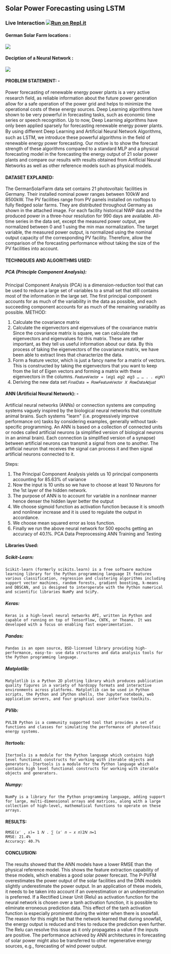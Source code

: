 ## Solar Power Forecasting using LSTM

### Live Interaction [![Run on Repl.it](https://repl.it/badge/github/Grv-Singh/Solar-Power-Forecasting)](https://repl.it/github/Grv-Singh/Solar-Power-Forecasting)

#### German Solar Farm locations :
![](https://raw.githubusercontent.com/Grv-Singh/Solar-Power-Forecasting/master/GermanSolarFarm/solarfarm_locations.jpg)

#### Deciption of a Neural Network :
![](https://raw.githubusercontent.com/Grv-Singh/Solar-Power-Forecasting/master/300px-Colored_neural_network.svg.png)

#### PROBLEM STATEMENT: -
Power forecasting of renewable energy power plants is a very active research ﬁeld, as reliable information about the future power generation allow for a safe operation of the power grid and helps to minimize the operational costs of these energy sources. Deep Learning algorithms have shown to be very powerful in forecasting tasks, such as economic time series or speech recognition. Up to now, Deep Learning algorithms have only been applied sparsely for forecasting renewable energy power plants. By using different Deep Learning and Artiﬁcial Neural Network Algorithms, such as LSTM, we introduce these powerful algorithms in the ﬁeld of renewable energy power forecasting. Our motive is to show the forecast strength of these algorithms compared to a standard MLP and a physical forecasting model in the forecasting the energy output of 21 solar power plants and compare our results with results obtained from Artiﬁcial Neural Networks as well as other reference models such as physical models.

#### DATASET EXPLAINED:
The GermanSolarFarm data set contains 21 photovoltaic facilities in Germany. Their installed nominal power ranges between 100kW and 8500kW. The PV facilities range from PV panels installed on rooftops to fully fledged solar farms. They are distributed throughout Germany as shown in the attached image. For each facility historical NWP data and the produced power in a three-hour resolution for 990 days are available. All-time series in the data set, except the measured power output, are normalized between 0 and 1 using the min max normalization. The target variable, the measured power output, is normalized using the nominal output capacity of the corresponding PV facility. Therefore, allow the comparison of the forecasting performance without taking the size of the PV facilities into account.

#### TECHNIQUES AND ALGORITHMS USED: 

##### PCA (Principle Component Analysis):
Principal Component Analysis (PCA) is a dimension-reduction tool that can be used to reduce a large set of variables to a small set that still contains most of the information in the large set. The first principal component accounts for as much of the variability in the data as possible, and each succeeding component accounts for as much of the remaining variability as possible.
METHOD: 
1) Calculate the covariance matrix
2) Calculate the eigenvectors and eigenvalues of the covariance matrix Since the covariance matrix is square, we can calculate the eigenvectors and eigenvalues for this matrix. These are rather important, as they tell us useful information about our data. By this process of taking the eigenvectors of the covariance matrix, we have been able to extract lines that characterize the data.
3) Form a feature vector, which is just a fancy name for a matrix of vectors. This is constructed by taking the eigenvectors that you want to keep from the list of Eigen vectors and forming a matrix with these eigenvectors in the columns. `𝐹𝑒𝑎𝑡𝑢𝑟𝑒𝑉𝑒𝑐𝑡𝑜𝑟 = (𝑒𝑖𝑔1 𝑒𝑖𝑔2 𝑒𝑖𝑔3 … … . . 𝑒𝑖𝑔𝑁)`
4) Deriving the new data set `𝐹𝑖𝑛𝑎𝑙𝐷𝑎𝑡𝑎 = 𝑅𝑜𝑤𝐹𝑒𝑎𝑡𝑢𝑟𝑒𝑉𝑒𝑐𝑡𝑜𝑟 𝑋 𝑅𝑜𝑤𝐷𝑎𝑡𝑎𝐴𝑑𝑗𝑢𝑠𝑡`

#### ANN (Artificial Neural Network): -
Artificial neural networks (ANNs) or connection systems are computing systems vaguely inspired by the biological neural networks that constitute animal brains. Such systems "learn" (i.e. progressively improve performance on) tasks by considering examples, generally without task-specific programming. An ANN is based on a collection of connected units or nodes called artificial neurons (a simplified version of biological neurons in an animal brain). Each connection (a simplified version of a synapse) between artificial neurons can transmit a signal from one to another. The artificial neuron that receives the signal can process it and then signal artificial neurons connected to it.

Steps:
1. The Principal Component Analysis yields us 10 principal components accounting for 85.63% of variance
2. Now the input is 10 units so we have to choose at least 10 Neurons for the 1st layer of the hidden network.
3. The purpose of ANN is to account for variable in a nonlinear manner hence denser the hidden layer better the output
4. We choose sigmoid function as activation function because it is smooth and nonlinear increase and it is used to regulate the output in accordance.
5. We choose mean squared error as loss function.
6. Finally we run the above neural network for 500 epochs getting an accuracy of 40.1%. PCA Data Preprocessing ANN Training and Testing

#### Libraries Used:
##### Scikit-Learn: 
    Scikit-learn (formerly scikits.learn) is a free software machine learning library for the Python programming language It features various classification, regression and clustering algorithms including support vector machines, random forests, gradient boosting, k-means and DBSCAN, and is designed to interoperate with the Python numerical and scientific libraries NumPy and SciPy.
##### Keras:
    Keras is a high-level neural networks API, written in Python and capable of running on top of TensorFlow, CNTK, or Theano. It was developed with a focus on enabling fast experimentation.
##### Pandas:
    Pandas is an open source, BSD-licensed library providing high-performance, easy-to- use data structures and data analysis tools for the Python programming language.
##### Matplotlib:
    Matplotlib is a Python 2D plotting library which produces publication quality figures in a variety of hardcopy formats and interactive environments across platforms. Matplotlib can be used in Python scripts, the Python and iPython shells, the Jupyter notebook, web application servers, and four graphical user interface toolkits.
##### PVlib:
    PVLIB Python is a community supported tool that provides a set of functions and classes for simulating the performance of photovoltaic energy systems.
##### Itertools:
    Itertools is a module for the Python language which contains high level functional constructs for working with iterable objects and generators. Itertools is a module for the Python language which contains high level functional constructs for working with iterable objects and generators.
##### Numpy:
    NumPy is a library for the Python programming language, adding support for large, multi-dimensional arrays and matrices, along with a large collection of high-level, mathematical functions to operate on these arrays.


#### RESULTS:
`RMSE(𝑥′ , 𝑥)= 1 𝑁 . ∑ (𝑥′ 𝑛 − 𝑥 𝑛)2𝑁 𝑛=1`
<br>
`RMSE: 21.4%`
<br>
`Accuracy: 40.7%`

#### CONCLUSION:
The results showed that the ANN models have a lower RMSE than the physical reference model. This shows the feature extraction capability of these models, which enables a good solar power forecast. The P-PVFM overestimates the power output of the solar facilities and the DNN models slightly underestimate the power output. In an application of these models, it needs to be taken into account if an overestimation or an underestimation is preferred. If a Rectified Linear Unit (Relu) as activation function for the neural network is chosen over a tanh activation function, it is possible to eliminate erroneous prediction data. This effect of the tanh activation function is especially prominent during the winter when there is snowfall. The reason for this might be that the network learned that during snowfall, the energy output is reduced and tries to reduce the prediction even further. The Relu can resolve this issue as it only propagates a value if the inputs are positive. The performance achieved by ANN architectures in forecasting of solar power might also be transferred to other regenerative energy sources, e.g., forecasting of wind power output.